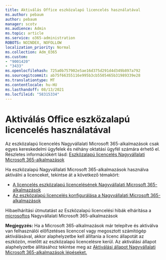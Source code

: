 ```yaml
---
title: Aktiválás Office eszközalapú licencelés használatával
ms.author: pebaum
author: pebaum
manager: scotv
ms.audience: Admin
ms.topic: article
ms.service: o365-administration
ROBOTS: NOINDEX, NOFOLLOW
localization_priority: Normal
ms.collection: Adm_O365
ms.custom:
- "9001420"
- "3433"
ms.openlocfilehash: 725a0b757902e5ae16d375d291d4d349b897a792
ms.sourcegitcommit: ab75f66355116e995b3cb5505465b31989339e28
ms.translationtype: MT
ms.contentlocale: hu-HU
ms.lasthandoff: 08/13/2021
ms.locfileid: "58315334"
---
```

# <a name="activating-office-using-device-based-licensing"></a>Aktiválás Office eszközalapú licencelés használatával

Az eszközalapú licencelés Nagyvállalati Microsoft 365-alkalmazások csak egyes kereskedelmi ügyfelek és néhány oktatási ügyfél számára érhető el. Részletes információkért lásd: [Eszközalapú licencelés Nagyvállalati Microsoft 365-alkalmazások](https://docs.microsoft.com/deployoffice/device-based-licensing)

Ha eszközalapú Nagyvállalati Microsoft 365-alkalmazások használva aktiválni a licenceket, tekintse át a következő témakört:

- [A licencelés eszközalapú licencelésének Nagyvállalati Microsoft 365-alkalmazások](https://docs.microsoft.com/deployoffice/device-based-licensing#requirements-for-using-device-based-licensing-for-microsoft-365-apps-for-enterprise)
- [Az eszközalapú licencelés konfigurálása a Nagyvállalati Microsoft 365-alkalmazások](https://docs.microsoft.com/deployoffice/device-based-licensing#steps-to-configure-device-based-licensing-for-microsoft-365-apps-for-enterprise)

Hibaelhárítási útmutatást az Eszközalapú licencelési hibák elhárítása a [microsoftos](https://docs.microsoft.com/deployoffice/device-based-licensing#troubleshoot-device-based-licensing-for-microsoft-365-apps-for-enterprise) Nagyvállalati Microsoft 365-alkalmazások

**Megjegyzés:** Ha a Microsoft 365-alkalmazások már telepítve és aktiválva van felhasználói előfizetéses licenccel vagy megosztott számítógép aktiválásával, akkor alaphelyzetbe kell állítania a licenc állapotát az eszközön, mielőtt az eszközalapú licencelésre kerül. Az aktiválási állapot alaphelyzetbe állításához tekintse meg az [Aktiválási állapot Nagyvállalati Microsoft 365-alkalmazások lépéseket.](https://docs.microsoft.com/office/troubleshoot/activation/reset-office-365-proplus-activation-state)
